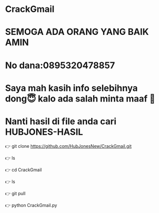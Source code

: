 # CrackGmail
# SEMOGA ADA ORANG YANG BAIK AMIN  
# No dana:0895320478857  
# Saya mah kasih info selebihnya dong😇 kalo ada salah minta maaf 🙏
# Nanti hasil di file anda cari HUBJONES-HASIL

👉 git clone https://github.com/HubJonesNew/CrackGmail.git

👉 ls

👉 cd CrackGmail

👉 ls

👉 git pull

👉 python CrackGmail.py
